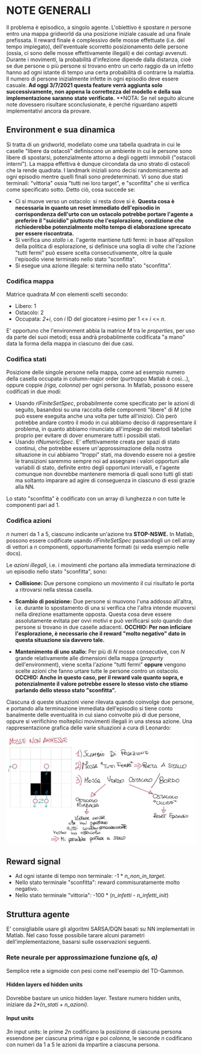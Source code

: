 # NOTE GENERALI

Il problema è episodico, a singolo agente. L'obiettivo è spostare *n* persone entro una mappa gridworld da una posizione iniziale casuale ad una finale prefissata.
Il reward finale è complessivo delle mosse effettuate (i.e. del tempo impiegato), dell'eventuale scorretto posizionamento delle persone (ossia, ci sono delle mosse effettivamente illegali) e dei contagi avvenuti.
Durante i movimenti, la probabilità d'infezione dipende dalla distanza, cioè se due persone o più persone si trovano entro un certo raggio da un infetto hanno ad ogni istante di tempo una certa probabilità di contrarre la malattia. Il numero di persone inizialmente infette in ogni episodio deve essere casuale. **Ad oggi 3/7/2021 questa feature verrà aggiunta solo successivamente, non appena la correttezza del modello e della sua implementazione saranno state verificate.**
**NOTA: Se nel seguito alcune note dovessero risultare sconclusionate, è perché riguardano aspetti implementativi ancora da provare.

## Environment e sua dinamica

Si tratta di un gridworld, modellato come una tabella quadrata in cui le caselle "libere da ostacoli" definiscono un ambiente in cui le persone sono libere di spostarsi, potenzialmente attorno a degli oggetti immobili ("ostacoli interni"). La mappa effettiva è dunque circondata da uno strato di ostacoli che la rende quadrata. I landmark iniziali sono decisi randomicamente ad ogni episodio mentre quelli finali sono predeterminati. Vi sono due stati terminali: "vittoria" ossia "tutti nei loro target", e "sconfitta" che si verifica come specificato sotto.
Detto ciò, cosa succede se:

- Ci si muove verso un ostacolo: si resta dove si è. **Questa cosa è necessaria in quanto un reset immediato dell'episodio in corrispondenza dell'urto con un ostacolo potrebbe portare l'agente a preferire il "suicidio" piuttosto che l'esplorazione, condizione che richiederebbe potenzialmente molto tempo di elaborazione sprecato per essere riscontrata.**
- Si verifica uno *stallo* i.e. l'agente mantiene tutti fermi: in base all'epsilon della politica di esplorazione, si definisce una soglia di volte che l'azione "tutti fermi" può essere scelta consecutivamente, oltre la quale l'episodio viene terminato nello stato "sconfitta".
- Si esegue una azione illegale: si termina nello stato "sconfitta".

### Codifica mappa

Matrice quadrata *M* con elementi scelti secondo:

- Libero: 1
- Ostacolo: 2
- Occupata: *2+i*, con *i* ID del giocatore *i*-esimo per 1 <= *i* <= *n*.

E' opportuno che l'environment abbia la matrice *M* tra le *properties*, per uso da parte dei suoi metodi; essa andrà probabilmente codificata "a mano" data la forma della mappa in ciascuno dei due casi.

### Codifica stati

Posizione delle singole persone nella mappa, come ad esempio numero della casella occupata in column-major order (purtroppo Matlab è così...), oppure coppie *(riga, colonna)* per ogni persona. In Matlab, possono essere codificati in due modi:

- Usando *rlFiniteSetSpec*, probabilmente come specificato per le azioni di seguito, basandosi su una raccolta delle componenti "libere" di *M* (che può essere eseguita anche una volta per tutte all'inizio). Ciò però potrebbe andare contro il modo in cui abbiamo deciso di rappresentare il problema, in quanto abbiamo rinunciato all'impiego dei metodi tabellari proprio per evitare di dover enumerare tutti i possibili stati.
- Usando *rlNumericSpec*. E' effettivamente creata per spazi di stato continui, che potrebbe essere un'approssimazione della nostra situazione in cui abbiamo "troppi" stati, ma dovendo essere noi a gestire le transizioni saremmo sempre noi ad assegnare i valori opportuni alle variabili di stato, definite entro degli opportuni intervalli, e l'agente comunque non dovrebbe mantenere memoria di quali sono tutti gli stati ma soltanto imparare ad agire di conseguenza in ciascuno di essi grazie alla NN.

Lo stato "sconfitta" è codificato con un array di lunghezza *n* con tutte le componenti pari ad 1.

### Codifica azioni

_n_ numeri da 1 a 5, ciascuno indicante un'azione tra **STOP-NSWE.** In Matlab, possono essere codificate usando *rlFiniteSetSpec* passandogli un cell array di vettori a *n* componenti, opportunamente formati (si veda esempio nelle docs).

Le *azioni illegali*, i.e. i movimenti che portano alla immediata terminazione di un episodio nello stato "sconfitta", sono:

- **Collisione:** Due persone compiono un movimento il cui risultato le porta a ritrovarsi nella stessa casella.
- **Scambio di posizione:** Due persone si muovono l'una addosso all'altra, i.e. durante lo spostamento di una si verifica che l'altra intende muoversi nella direzione esattamente opposta. Questa cosa deve essere assolutamente evitata per ovvi motivi e può verificarsi solo quando due persone si trovano in due caselle adiacenti. **OCCHIO: Per non inficiare l'esplorazione, è necessario che il reward "molto negativo" dato in questa situazione sia davvero tale.**

- **Mantenimento di uno stallo:** Per più di *N* mosse consecutive, con *N* grande relativamente alle dimensioni della mappa (*property* dell'environment), viene scelta l'azione "tutti fermi" **oppure** vengono scelte azioni che fanno urtare tutte le persone contro un ostacolo. **OCCHIO: Anche in questo caso, per il reward vale quanto sopra, e potenzialmente il valore potrebbe essere lo stesso visto che stiamo parlando dello stesso stato "sconfitta".**

Ciascuna di queste situazioni viene rilevata quando coinvolge due persone, e portando alla terminazione immediata dell'episodio si tiene conto banalmente delle eventualità in cui siano coinvolte più di due persone, oppure si verifichino molteplici movimenti illegali in una stessa azione.
Una rappresentazione grafica delle varie situazioni a cura di Leonardo:

![azioni_illegali_leo](Notes/azioni_illegali.jpg)

## Reward signal

- Ad ogni istante di tempo non terminale: -1 * *n_non_in_target*.
- Nello stato terminale "sconfitta": reward commisuratamente molto negativo.
- Nello stato terminale "vittoria": -100 * (*n_infetti* - *n_infetti_init*)

## Struttura agente

E' consigliabile usare gli algoritmi SARSA/DQN basati su NN implementati in Matlab.
Nel caso fosse possibile tarare alcuni parametri dell'implementazione, basarsi sulle osservazioni seguenti.

### Rete neurale per approssimazione funzione *q(s, a)*

Semplice rete a sigmoide con pesi come nell'esempio del TD-Gammon.

#### Hidden layers ed hidden units

Dovrebbe bastare un unico hidden layer. Testare numero hidden units, iniziare da _2*(n_stati + n_azioni)_.

#### Input units

_3n_ input units: le prime _2n_ codificano la posizione di ciascuna persona essendone per ciascuna prima *riga* e poi *colonna*, le seconde _n_ codificano con numeri da 1 a 5 le azioni da impartire a ciascuna persona.